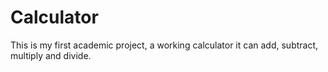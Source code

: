 # Calculator
This is my first academic project, a working calculator it can add, subtract, multiply and divide.
